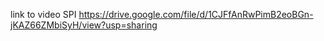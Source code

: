 link to video SPI
https://drive.google.com/file/d/1CJFfAnRwPimB2eoBGn-jKAZ66ZMbiSyH/view?usp=sharing
